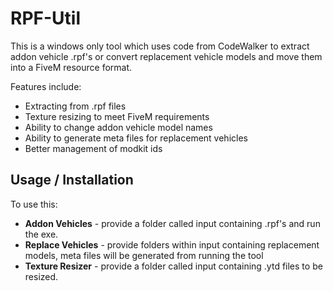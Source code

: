 # RPF-Util
This is a windows only tool which uses code from CodeWalker to extract addon vehicle .rpf's or convert replacement vehicle models and move them into a FiveM resource format.

Features include:
- Extracting from .rpf files
- Texture resizing to meet FiveM requirements
- Ability to change addon vehicle model names
- Ability to generate meta files for replacement vehicles
- Better management of modkit ids

## Usage / Installation
To use this:
- **Addon Vehicles** - provide a folder called input containing .rpf's and run the exe.
- **Replace Vehicles** - provide folders within input containing replacement models, meta files will be generated from running the tool
- **Texture Resizer** - provide a folder called input containing .ytd files to be resized.